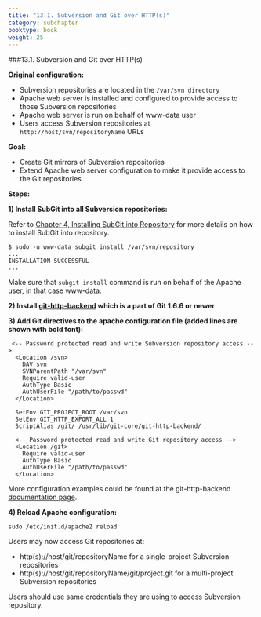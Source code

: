```yaml
---
title: "13.1. Subversion and Git over HTTP(s)"
category: subchapter
booktype: book
weight: 25
---
```

###13.1. Subversion and Git over HTTP(s)

**Original configuration:**

+ Subversion repositories are located in the `/var/svn directory`
+ Apache web server is installed and configured to provide access to those Subversion repositories
+ Apache web server is run on behalf of www-data user
+ Users access Subversion repositories at `http://host/svn/repositoryName` URLs

**Goal:**

+ Create Git mirrors of Subversion repositories
+ Extend Apache web server configuration to make it provide access to the Git repositories

**Steps:**

**1) Install SubGit into all Subversion repositories:**

Refer to [Chapter 4, Installing SubGit into Repository](#7) for more details on how to install SubGit into repository.

    $ sudo -u www-data subgit install /var/svn/repository
    ...
    INSTALLATION SUCCESSFUL
    ...

Make sure that `subgit install` command is run on behalf of the Apache user, in that case www-data.

**2) Install [git-http-backend](http://schacon.github.com/git/git-http-backend.html) which is a part of Git 1.6.6 or newer**

**3) Add Git directives to the apache configuration file (added lines are shown with bold font):**

     <-- Password protected read and write Subversion repository access -->
      <Location /svn>
        DAV svn
        SVNParentPath "/var/svn"
        Require valid-user
        AuthType Basic
        AuthUserFile "/path/to/passwd"
      </Location>

      SetEnv GIT_PROJECT_ROOT /var/svn
      SetEnv GIT_HTTP_EXPORT_ALL 1
      ScriptAlias /git/ /usr/lib/git-core/git-http-backend/

      <-- Password protected read and write Git repository access -->
      <Location /git>
        Require valid-user
        AuthType Basic
        AuthUserFile "/path/to/passwd"
      </Location>

More configuration examples could be found at the git-http-backend [documentation page](http://schacon.github.com/git/git-http-backend.html).

**4) Reload Apache configuration:**

    sudo /etc/init.d/apache2 reload

Users may now access Git repositories at:

+ http(s)://host/git/repositoryName for a single-project Subversion repositories
+ http(s)://host/git/repositoryName/git/project.git for a multi-project Subversion repositories

Users should use same credentials they are using to access Subversion repository.

[](#up)